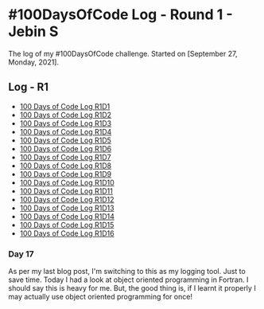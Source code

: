 # #100DaysOfCode Log - Round 1 - Jebin S

The log of my #100DaysOfCode challenge. Started on [September 27, Monday, 2021].

## Log - R1

- [100 Days of Code Log R1D1](https://quasiengineer.dev/coding/100daysofcode/100-days-of-code-log-r1d1/)
- [100 Days of Code Log R1D2](https://quasiengineer.dev/coding/100daysofcode/100-days-of-code-log-r1d2/)
- [100 Days of Code Log R1D3](https://quasiengineer.dev/coding/100daysofcode/100-days-of-code-log-r1d3/)
- [100 Days of Code Log R1D4](https://quasiengineer.dev/coding/100daysofcode/100-days-of-code-log-r1d4/)
- [100 Days of Code Log R1D5](https://quasiengineer.dev/coding/100daysofcode/100-days-of-code-log-r1d5/)
- [100 Days of Code Log R1D6](https://quasiengineer.dev/coding/100daysofcode/100-days-of-code-log-r1d6/)
- [100 Days of Code Log R1D7](https://quasiengineer.dev/coding/100daysofcode/100-days-of-code-log-r1d7/)
- [100 Days of Code Log R1D8](https://quasiengineer.dev/coding/100daysofcode/100-days-of-code-log-r1d8/)
- [100 Days of Code Log R1D9](https://quasiengineer.dev/coding/100daysofcode/100-days-of-code-log-r1d9/)
- [100 Days of Code Log R1D10](https://quasiengineer.dev/coding/100daysofcode/100-days-of-code-log-r1d10/)
- [100 Days of Code Log R1D11](https://quasiengineer.dev/coding/100daysofcode/100-days-of-code-log-r1d11/)
- [100 Days of Code Log R1D12](https://quasiengineer.dev/coding/100daysofcode/100-days-of-code-log-r1d12/)
- [100 Days of Code Log R1D13](https://quasiengineer.dev/coding/100daysofcode/100-days-of-code-log-r1d13/)
- [100 Days of Code Log R1D14](https://quasiengineer.dev/coding/100daysofcode/100-days-of-code-log-r1d14/)
- [100 Days of Code Log R1D15](https://quasiengineer.dev/coding/100daysofcode/100-days-of-code-log-r1d15/)
- [100 Days of Code Log R1D16](https://quasiengineer.dev/coding/100daysofcode/100-days-of-code-log-r1d16/)

### Day 17

As per my last blog post, I'm switching to this as my logging tool. Just to save time. Today I had a look at object oriented programming in Fortran. I should say this is heavy for me. But, the good thing is, if I learnt it properly I may actually use object oriented programming for once!
